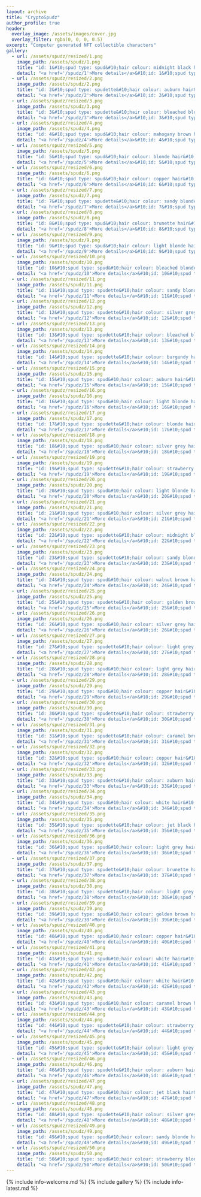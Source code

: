 ```yaml
---
layout: archive
title: "CryptoSpudz"
author_profile: true
header:
  overlay_image: /assets/images/cover.jpg
  overlay_filter: rgba(0, 0, 0, 0.5)
excerpt: "Computer generated NFT collectible characters"
gallery:
  - url: /assets/spudz/resized/1.png
    image_path: /assets/spudz/1.png
    title: "id: 1&#10;spud type: spud&#10;hair colour: midnight black hair&#10;footwear: trainers&#10;eye colour: brown eyes&#10;eye: wide eyes&#10;eyebrows: natural raised eyebrows&#10;nose: button nose&#10;hair: no hair&#10;mouth: thin smiling lips&#10;trait count: 9 traits&#10;"
    detail: "<a href='/spudz/1'>More details</a>&#10;id: 1&#10;spud type: spud&#10;hair colour: midnight black hair&#10;footwear: trainers&#10;eye colour: brown eyes&#10;eye: wide eyes&#10;eyebrows: natural raised eyebrows&#10;nose: button nose&#10;hair: no hair&#10;mouth: thin smiling lips&#10;trait count: 9 traits&#10;"
  - url: /assets/spudz/resized/2.png
    image_path: /assets/spudz/2.png
    title: "id: 2&#10;spud type: spudette&#10;hair colour: auburn hair&#10;footwear: boots&#10;eye colour: black eyes&#10;eye: regular eyes&#10;eyebrows: natural eyebrows&#10;nose: button nose&#10;mouth: lopsided smile&#10;hair: bob fringe hairstyle&#10;trait count: 9 traits&#10;"
    detail: "<a href='/spudz/2'>More details</a>&#10;id: 2&#10;spud type: spudette&#10;hair colour: auburn hair&#10;footwear: boots&#10;eye colour: black eyes&#10;eye: regular eyes&#10;eyebrows: natural eyebrows&#10;nose: button nose&#10;mouth: lopsided smile&#10;hair: bob fringe hairstyle&#10;trait count: 9 traits&#10;"
  - url: /assets/spudz/resized/3.png
    image_path: /assets/spudz/3.png
    title: "id: 3&#10;spud type: spudette&#10;hair colour: bleached blonde hair&#10;footwear: boots&#10;eye colour: light blue eyes&#10;eye: regular eyes&#10;eyebrows: slightly raised eyebrow&#10;nose: button nose&#10;eyewear: round glasses&#10;mouth: smiling lips&#10;makeup: lipstick&#10;makeup lipstick colour: baby pink lipstick&#10;hair: bob fringe hairstyle&#10;holding: burger&#10;trait count: 13 traits&#10;"
    detail: "<a href='/spudz/3'>More details</a>&#10;id: 3&#10;spud type: spudette&#10;hair colour: bleached blonde hair&#10;footwear: boots&#10;eye colour: light blue eyes&#10;eye: regular eyes&#10;eyebrows: slightly raised eyebrow&#10;nose: button nose&#10;eyewear: round glasses&#10;mouth: smiling lips&#10;makeup: lipstick&#10;makeup lipstick colour: baby pink lipstick&#10;hair: bob fringe hairstyle&#10;holding: burger&#10;trait count: 13 traits&#10;"
  - url: /assets/spudz/resized/4.png
    image_path: /assets/spudz/4.png
    title: "id: 4&#10;spud type: spud&#10;hair colour: mahogany brown hair&#10;footwear: shoes&#10;eye colour: brown eyes&#10;eye: big sleepy eyes&#10;eyebrows: raised eyebrow&#10;nose: button nose&#10;headgear: trilby&#10;hair: no hair&#10;mouth: big smiling lips&#10;facial hair: handlebar moustache&#10;holding: dumbbell&#10;trait count: 12 traits&#10;"
    detail: "<a href='/spudz/4'>More details</a>&#10;id: 4&#10;spud type: spud&#10;hair colour: mahogany brown hair&#10;footwear: shoes&#10;eye colour: brown eyes&#10;eye: big sleepy eyes&#10;eyebrows: raised eyebrow&#10;nose: button nose&#10;headgear: trilby&#10;hair: no hair&#10;mouth: big smiling lips&#10;facial hair: handlebar moustache&#10;holding: dumbbell&#10;trait count: 12 traits&#10;"
  - url: /assets/spudz/resized/5.png
    image_path: /assets/spudz/5.png
    title: "id: 5&#10;spud type: spud&#10;hair colour: blonde hair&#10;footwear: shoes&#10;eye colour: brown eyes&#10;eye: wide eyes&#10;eyebrows: full eyebrows&#10;nose: thin nose&#10;hair: no hair&#10;facial hair: goatee&#10;mouth: lopsided smile&#10;facial hair: horseshoe moustache&#10;jewellery: gold ring&#10;trait count: 12 traits&#10;"
    detail: "<a href='/spudz/5'>More details</a>&#10;id: 5&#10;spud type: spud&#10;hair colour: blonde hair&#10;footwear: shoes&#10;eye colour: brown eyes&#10;eye: wide eyes&#10;eyebrows: full eyebrows&#10;nose: thin nose&#10;hair: no hair&#10;facial hair: goatee&#10;mouth: lopsided smile&#10;facial hair: horseshoe moustache&#10;jewellery: gold ring&#10;trait count: 12 traits&#10;"
  - url: /assets/spudz/resized/6.png
    image_path: /assets/spudz/6.png
    title: "id: 6&#10;spud type: spud&#10;hair colour: copper hair&#10;riding: scooter&#10;footwear: boots&#10;eye colour: brown eyes&#10;eye: wide eyes&#10;eyebrows: full eyebrows&#10;nose: full nose&#10;hair: hard part hairstyle&#10;mouth: smiling lips&#10;facial hair: lampshade moustache&#10;trait count: 11 traits&#10;"
    detail: "<a href='/spudz/6'>More details</a>&#10;id: 6&#10;spud type: spud&#10;hair colour: copper hair&#10;riding: scooter&#10;footwear: boots&#10;eye colour: brown eyes&#10;eye: wide eyes&#10;eyebrows: full eyebrows&#10;nose: full nose&#10;hair: hard part hairstyle&#10;mouth: smiling lips&#10;facial hair: lampshade moustache&#10;trait count: 11 traits&#10;"
  - url: /assets/spudz/resized/7.png
    image_path: /assets/spudz/7.png
    title: "id: 7&#10;spud type: spudette&#10;hair colour: sandy blonde hair&#10;footwear: roller skates&#10;eye colour: green eyes&#10;eye: wide eyes&#10;eyebrows: raised eyebrow&#10;nose: thin nose&#10;eyewear: eye patch&#10;mouth: open mouth&#10;hair: medium thick hairstyle&#10;jewellery: silver bracelet&#10;holding: kite&#10;trait count: 12 traits&#10;"
    detail: "<a href='/spudz/7'>More details</a>&#10;id: 7&#10;spud type: spudette&#10;hair colour: sandy blonde hair&#10;footwear: roller skates&#10;eye colour: green eyes&#10;eye: wide eyes&#10;eyebrows: raised eyebrow&#10;nose: thin nose&#10;eyewear: eye patch&#10;mouth: open mouth&#10;hair: medium thick hairstyle&#10;jewellery: silver bracelet&#10;holding: kite&#10;trait count: 12 traits&#10;"
  - url: /assets/spudz/resized/8.png
    image_path: /assets/spudz/8.png
    title: "id: 8&#10;spud type: spud&#10;hair colour: brunette hair&#10;footwear: shoes&#10;eye colour: black eyes&#10;eye: wide eyes&#10;eyebrows: natural eyebrows&#10;nose: full nose&#10;hair: flat top hairstyle&#10;facial hair: stubble&#10;mouth: lopsided smile&#10;trait count: 10 traits&#10;"
    detail: "<a href='/spudz/8'>More details</a>&#10;id: 8&#10;spud type: spud&#10;hair colour: brunette hair&#10;footwear: shoes&#10;eye colour: black eyes&#10;eye: wide eyes&#10;eyebrows: natural eyebrows&#10;nose: full nose&#10;hair: flat top hairstyle&#10;facial hair: stubble&#10;mouth: lopsided smile&#10;trait count: 10 traits&#10;"
  - url: /assets/spudz/resized/9.png
    image_path: /assets/spudz/9.png
    title: "id: 9&#10;spud type: spud&#10;hair colour: light blonde hair&#10;riding: hoverboard&#10;footwear: boots&#10;eye colour: light brown eyes&#10;eye: squinting eyes&#10;eyebrows: natural eyebrows&#10;nose: full nose&#10;hair: hard part hairstyle&#10;mouth: big smiling lips&#10;facial hair: cowboy moustache&#10;holding: milkshake&#10;trait count: 12 traits&#10;"
    detail: "<a href='/spudz/9'>More details</a>&#10;id: 9&#10;spud type: spud&#10;hair colour: light blonde hair&#10;riding: hoverboard&#10;footwear: boots&#10;eye colour: light brown eyes&#10;eye: squinting eyes&#10;eyebrows: natural eyebrows&#10;nose: full nose&#10;hair: hard part hairstyle&#10;mouth: big smiling lips&#10;facial hair: cowboy moustache&#10;holding: milkshake&#10;trait count: 12 traits&#10;"
  - url: /assets/spudz/resized/10.png
    image_path: /assets/spudz/10.png
    title: "id: 10&#10;spud type: spud&#10;hair colour: bleached blonde hair&#10;footwear: boots&#10;eye colour: black eyes&#10;eye: regular eyes&#10;eyebrows: slightly raised eyebrow&#10;nose: button nose&#10;hair: flat top hairstyle&#10;facial hair: chin puff&#10;mouth: neutral lips&#10;holding: stout&#10;trait count: 11 traits&#10;"
    detail: "<a href='/spudz/10'>More details</a>&#10;id: 10&#10;spud type: spud&#10;hair colour: bleached blonde hair&#10;footwear: boots&#10;eye colour: black eyes&#10;eye: regular eyes&#10;eyebrows: slightly raised eyebrow&#10;nose: button nose&#10;hair: flat top hairstyle&#10;facial hair: chin puff&#10;mouth: neutral lips&#10;holding: stout&#10;trait count: 11 traits&#10;"
  - url: /assets/spudz/resized/11.png
    image_path: /assets/spudz/11.png
    title: "id: 11&#10;spud type: spudette&#10;hair colour: sandy blonde hair&#10;footwear: shoes&#10;eye colour: hazel eyes&#10;eye: regular eyes&#10;eyebrows: natural eyebrows&#10;nose: button nose&#10;mouth: thin smiling lips&#10;hair: afro hairstyle&#10;holding: ale&#10;trait count: 10 traits&#10;"
    detail: "<a href='/spudz/11'>More details</a>&#10;id: 11&#10;spud type: spudette&#10;hair colour: sandy blonde hair&#10;footwear: shoes&#10;eye colour: hazel eyes&#10;eye: regular eyes&#10;eyebrows: natural eyebrows&#10;nose: button nose&#10;mouth: thin smiling lips&#10;hair: afro hairstyle&#10;holding: ale&#10;trait count: 10 traits&#10;"
  - url: /assets/spudz/resized/12.png
    image_path: /assets/spudz/12.png
    title: "id: 12&#10;spud type: spudette&#10;hair colour: silver grey hair&#10;footwear: trainers&#10;eye colour: light brown eyes&#10;eye: regular eyes&#10;eyebrows: natural eyebrows&#10;nose: full nose&#10;mouth: thin smiling lips&#10;makeup: lipstick&#10;makeup lipstick colour: neon purple lipstick&#10;hair: lustrous hair&#10;holding: rollie&#10;trait count: 12 traits&#10;"
    detail: "<a href='/spudz/12'>More details</a>&#10;id: 12&#10;spud type: spudette&#10;hair colour: silver grey hair&#10;footwear: trainers&#10;eye colour: light brown eyes&#10;eye: regular eyes&#10;eyebrows: natural eyebrows&#10;nose: full nose&#10;mouth: thin smiling lips&#10;makeup: lipstick&#10;makeup lipstick colour: neon purple lipstick&#10;hair: lustrous hair&#10;holding: rollie&#10;trait count: 12 traits&#10;"
  - url: /assets/spudz/resized/13.png
    image_path: /assets/spudz/13.png
    title: "id: 13&#10;spud type: spudette&#10;hair colour: bleached blonde hair&#10;riding: snowboard&#10;footwear: trainers&#10;eye colour: black eyes&#10;eye: wide eyes&#10;eyebrows: full eyebrows&#10;nose: thin nose&#10;mouth: neutral lips&#10;hair: long bob hairstyle&#10;trait count: 10 traits&#10;"
    detail: "<a href='/spudz/13'>More details</a>&#10;id: 13&#10;spud type: spudette&#10;hair colour: bleached blonde hair&#10;riding: snowboard&#10;footwear: trainers&#10;eye colour: black eyes&#10;eye: wide eyes&#10;eyebrows: full eyebrows&#10;nose: thin nose&#10;mouth: neutral lips&#10;hair: long bob hairstyle&#10;trait count: 10 traits&#10;"
  - url: /assets/spudz/resized/14.png
    image_path: /assets/spudz/14.png
    title: "id: 14&#10;spud type: spudette&#10;hair colour: burgundy hair&#10;footwear: shoes&#10;eye colour: black eyes&#10;eye: regular eyes&#10;eyebrows: natural raised eyebrows&#10;nose: button nose&#10;mouth: lopsided smile&#10;hair: long bob hairstyle&#10;trait count: 9 traits&#10;"
    detail: "<a href='/spudz/14'>More details</a>&#10;id: 14&#10;spud type: spudette&#10;hair colour: burgundy hair&#10;footwear: shoes&#10;eye colour: black eyes&#10;eye: regular eyes&#10;eyebrows: natural raised eyebrows&#10;nose: button nose&#10;mouth: lopsided smile&#10;hair: long bob hairstyle&#10;trait count: 9 traits&#10;"
  - url: /assets/spudz/resized/15.png
    image_path: /assets/spudz/15.png
    title: "id: 15&#10;spud type: spud&#10;hair colour: auburn hair&#10;footwear: trainers&#10;eye colour: light blue eyes&#10;eye: regular eyes&#10;eyebrows: raised eyebrow&#10;nose: full nose&#10;hair: mop top hairstyle&#10;facial hair: egyptian goatee&#10;mouth: smiling lips&#10;trait count: 10 traits&#10;"
    detail: "<a href='/spudz/15'>More details</a>&#10;id: 15&#10;spud type: spud&#10;hair colour: auburn hair&#10;footwear: trainers&#10;eye colour: light blue eyes&#10;eye: regular eyes&#10;eyebrows: raised eyebrow&#10;nose: full nose&#10;hair: mop top hairstyle&#10;facial hair: egyptian goatee&#10;mouth: smiling lips&#10;trait count: 10 traits&#10;"
  - url: /assets/spudz/resized/16.png
    image_path: /assets/spudz/16.png
    title: "id: 16&#10;spud type: spud&#10;hair colour: light blonde hair&#10;footwear: boots&#10;eye colour: black eyes&#10;eye: regular eyes&#10;eyebrows: slightly raised eyebrow&#10;nose: full nose&#10;hair: crew cut&#10;facial hair: chin puff&#10;mouth: neutral lips&#10;trait count: 10 traits&#10;"
    detail: "<a href='/spudz/16'>More details</a>&#10;id: 16&#10;spud type: spud&#10;hair colour: light blonde hair&#10;footwear: boots&#10;eye colour: black eyes&#10;eye: regular eyes&#10;eyebrows: slightly raised eyebrow&#10;nose: full nose&#10;hair: crew cut&#10;facial hair: chin puff&#10;mouth: neutral lips&#10;trait count: 10 traits&#10;"
  - url: /assets/spudz/resized/17.png
    image_path: /assets/spudz/17.png
    title: "id: 17&#10;spud type: spudette&#10;hair colour: blonde hair&#10;footwear: shoes&#10;eye colour: light blue eyes&#10;eye: regular eyes&#10;eyebrows: natural eyebrows&#10;nose: button nose&#10;eyewear: regular tinted shades&#10;mouth: neutral lips&#10;hair: medium length fringe hairstyle&#10;holding: milkshake&#10;trait count: 11 traits&#10;"
    detail: "<a href='/spudz/17'>More details</a>&#10;id: 17&#10;spud type: spudette&#10;hair colour: blonde hair&#10;footwear: shoes&#10;eye colour: light blue eyes&#10;eye: regular eyes&#10;eyebrows: natural eyebrows&#10;nose: button nose&#10;eyewear: regular tinted shades&#10;mouth: neutral lips&#10;hair: medium length fringe hairstyle&#10;holding: milkshake&#10;trait count: 11 traits&#10;"
  - url: /assets/spudz/resized/18.png
    image_path: /assets/spudz/18.png
    title: "id: 18&#10;spud type: spud&#10;hair colour: silver grey hair&#10;footwear: trainers&#10;eye colour: green eyes&#10;eye: regular eyes&#10;eyebrows: angry eyebrows&#10;nose: button nose&#10;hair: no hair&#10;facial hair: old dutch beard&#10;mouth: open mouth&#10;holding: yoyo&#10;trait count: 11 traits&#10;"
    detail: "<a href='/spudz/18'>More details</a>&#10;id: 18&#10;spud type: spud&#10;hair colour: silver grey hair&#10;footwear: trainers&#10;eye colour: green eyes&#10;eye: regular eyes&#10;eyebrows: angry eyebrows&#10;nose: button nose&#10;hair: no hair&#10;facial hair: old dutch beard&#10;mouth: open mouth&#10;holding: yoyo&#10;trait count: 11 traits&#10;"
  - url: /assets/spudz/resized/19.png
    image_path: /assets/spudz/19.png
    title: "id: 19&#10;spud type: spudette&#10;hair colour: strawberry blonde hair&#10;footwear: boots&#10;eye colour: brown eyes&#10;eye: wide eyes&#10;eyebrows: straight eyebrows&#10;nose: full nose&#10;eyewear: morpheus shades&#10;mouth: neutral lips&#10;hair: mohican hairstyle&#10;trait count: 10 traits&#10;"
    detail: "<a href='/spudz/19'>More details</a>&#10;id: 19&#10;spud type: spudette&#10;hair colour: strawberry blonde hair&#10;footwear: boots&#10;eye colour: brown eyes&#10;eye: wide eyes&#10;eyebrows: straight eyebrows&#10;nose: full nose&#10;eyewear: morpheus shades&#10;mouth: neutral lips&#10;hair: mohican hairstyle&#10;trait count: 10 traits&#10;"
  - url: /assets/spudz/resized/20.png
    image_path: /assets/spudz/20.png
    title: "id: 20&#10;spud type: spud&#10;hair colour: light blonde hair&#10;riding: snowboard&#10;footwear: trainers&#10;eye colour: hazel eyes&#10;eye: squinting eyes&#10;eyebrows: straight raised eyebrows&#10;nose: button nose&#10;hair: spiky hairstyle&#10;facial hair: soul patch&#10;mouth: thin smiling lips&#10;holding: cheeseburger&#10;trait count: 12 traits&#10;"
    detail: "<a href='/spudz/20'>More details</a>&#10;id: 20&#10;spud type: spud&#10;hair colour: light blonde hair&#10;riding: snowboard&#10;footwear: trainers&#10;eye colour: hazel eyes&#10;eye: squinting eyes&#10;eyebrows: straight raised eyebrows&#10;nose: button nose&#10;hair: spiky hairstyle&#10;facial hair: soul patch&#10;mouth: thin smiling lips&#10;holding: cheeseburger&#10;trait count: 12 traits&#10;"
  - url: /assets/spudz/resized/21.png
    image_path: /assets/spudz/21.png
    title: "id: 21&#10;spud type: spud&#10;hair colour: silver grey hair&#10;footwear: trainers&#10;eye colour: dark blue eyes&#10;eye: regular eyes&#10;eyebrows: full eyebrows&#10;nose: button nose&#10;headgear: cowboy hat&#10;hair: balding hair&#10;mouth: lopsided smile&#10;holding: heart&#10;trait count: 11 traits&#10;"
    detail: "<a href='/spudz/21'>More details</a>&#10;id: 21&#10;spud type: spud&#10;hair colour: silver grey hair&#10;footwear: trainers&#10;eye colour: dark blue eyes&#10;eye: regular eyes&#10;eyebrows: full eyebrows&#10;nose: button nose&#10;headgear: cowboy hat&#10;hair: balding hair&#10;mouth: lopsided smile&#10;holding: heart&#10;trait count: 11 traits&#10;"
  - url: /assets/spudz/resized/22.png
    image_path: /assets/spudz/22.png
    title: "id: 22&#10;spud type: spudette&#10;hair colour: midnight black hair&#10;footwear: trainers&#10;eye colour: blue eyes&#10;eye: wide eyes&#10;eyebrows: small eyebrows&#10;nose: thin nose&#10;mouth: smiling lips&#10;makeup: lipstick&#10;makeup lipstick colour: midnight blue lipstick&#10;hair: short bob fringe hairstyle&#10;trait count: 11 traits&#10;"
    detail: "<a href='/spudz/22'>More details</a>&#10;id: 22&#10;spud type: spudette&#10;hair colour: midnight black hair&#10;footwear: trainers&#10;eye colour: blue eyes&#10;eye: wide eyes&#10;eyebrows: small eyebrows&#10;nose: thin nose&#10;mouth: smiling lips&#10;makeup: lipstick&#10;makeup lipstick colour: midnight blue lipstick&#10;hair: short bob fringe hairstyle&#10;trait count: 11 traits&#10;"
  - url: /assets/spudz/resized/23.png
    image_path: /assets/spudz/23.png
    title: "id: 23&#10;spud type: spudette&#10;hair colour: sandy blonde hair&#10;footwear: boots&#10;eye colour: hazel eyes&#10;eye: sleepy eyes&#10;eyebrows: raised eyebrow&#10;nose: full nose&#10;makeup: bindi&#10;makeup bindi colour: turmeric bindi&#10;headgear: police flat cap&#10;mouth: neutral lips&#10;makeup: lipstick&#10;makeup lipstick colour: baby pink lipstick&#10;hair: medium curled hairstyle&#10;holding: martini&#10;trait count: 15 traits&#10;"
    detail: "<a href='/spudz/23'>More details</a>&#10;id: 23&#10;spud type: spudette&#10;hair colour: sandy blonde hair&#10;footwear: boots&#10;eye colour: hazel eyes&#10;eye: sleepy eyes&#10;eyebrows: raised eyebrow&#10;nose: full nose&#10;makeup: bindi&#10;makeup bindi colour: turmeric bindi&#10;headgear: police flat cap&#10;mouth: neutral lips&#10;makeup: lipstick&#10;makeup lipstick colour: baby pink lipstick&#10;hair: medium curled hairstyle&#10;holding: martini&#10;trait count: 15 traits&#10;"
  - url: /assets/spudz/resized/24.png
    image_path: /assets/spudz/24.png
    title: "id: 24&#10;spud type: spud&#10;hair colour: walnut brown hair&#10;footwear: boots&#10;eye colour: green eyes&#10;eye: wide eyes&#10;eyebrows: full eyebrows&#10;nose: button nose&#10;headgear: beret&#10;hair: no hair&#10;mouth: open mouth smile&#10;trait count: 10 traits&#10;"
    detail: "<a href='/spudz/24'>More details</a>&#10;id: 24&#10;spud type: spud&#10;hair colour: walnut brown hair&#10;footwear: boots&#10;eye colour: green eyes&#10;eye: wide eyes&#10;eyebrows: full eyebrows&#10;nose: button nose&#10;headgear: beret&#10;hair: no hair&#10;mouth: open mouth smile&#10;trait count: 10 traits&#10;"
  - url: /assets/spudz/resized/25.png
    image_path: /assets/spudz/25.png
    title: "id: 25&#10;spud type: spudette&#10;hair colour: golden brown hair&#10;footwear: boots&#10;eye colour: hazel eyes&#10;eye: big sleepy eyes&#10;eyebrows: natural raised eyebrows&#10;nose: full nose&#10;mouth: open mouth&#10;hair: bob hairstyle&#10;trait count: 9 traits&#10;"
    detail: "<a href='/spudz/25'>More details</a>&#10;id: 25&#10;spud type: spudette&#10;hair colour: golden brown hair&#10;footwear: boots&#10;eye colour: hazel eyes&#10;eye: big sleepy eyes&#10;eyebrows: natural raised eyebrows&#10;nose: full nose&#10;mouth: open mouth&#10;hair: bob hairstyle&#10;trait count: 9 traits&#10;"
  - url: /assets/spudz/resized/26.png
    image_path: /assets/spudz/26.png
    title: "id: 26&#10;spud type: spud&#10;hair colour: silver grey hair&#10;footwear: boots&#10;eye colour: black eyes&#10;eye: regular eyes&#10;eyebrows: full eyebrows&#10;nose: thin nose&#10;hair: balding hair&#10;mouth: smiling lips&#10;facial hair: walrus moustache&#10;trait count: 10 traits&#10;"
    detail: "<a href='/spudz/26'>More details</a>&#10;id: 26&#10;spud type: spud&#10;hair colour: silver grey hair&#10;footwear: boots&#10;eye colour: black eyes&#10;eye: regular eyes&#10;eyebrows: full eyebrows&#10;nose: thin nose&#10;hair: balding hair&#10;mouth: smiling lips&#10;facial hair: walrus moustache&#10;trait count: 10 traits&#10;"
  - url: /assets/spudz/resized/27.png
    image_path: /assets/spudz/27.png
    title: "id: 27&#10;spud type: spudette&#10;hair colour: light grey hair&#10;footwear: shoes&#10;eye colour: dark blue eyes&#10;eye: regular eyes&#10;eyebrows: natural eyebrows&#10;nose: button nose&#10;mouth: smiling lips&#10;makeup: lipstick&#10;makeup lipstick colour: bright red lipstick&#10;hair: quiff hairstyle&#10;misc: mole&#10;trait count: 12 traits&#10;"
    detail: "<a href='/spudz/27'>More details</a>&#10;id: 27&#10;spud type: spudette&#10;hair colour: light grey hair&#10;footwear: shoes&#10;eye colour: dark blue eyes&#10;eye: regular eyes&#10;eyebrows: natural eyebrows&#10;nose: button nose&#10;mouth: smiling lips&#10;makeup: lipstick&#10;makeup lipstick colour: bright red lipstick&#10;hair: quiff hairstyle&#10;misc: mole&#10;trait count: 12 traits&#10;"
  - url: /assets/spudz/resized/28.png
    image_path: /assets/spudz/28.png
    title: "id: 28&#10;spud type: spud&#10;hair colour: light grey hair&#10;footwear: trainers&#10;eye colour: dark blue eyes&#10;eye: wide eyes&#10;eyebrows: natural eyebrows&#10;nose: thin nose&#10;eyewear: eye patch&#10;headgear: bearskin&#10;hair: teddy boy hairstyle&#10;mouth: thin smiling lips&#10;trait count: 11 traits&#10;"
    detail: "<a href='/spudz/28'>More details</a>&#10;id: 28&#10;spud type: spud&#10;hair colour: light grey hair&#10;footwear: trainers&#10;eye colour: dark blue eyes&#10;eye: wide eyes&#10;eyebrows: natural eyebrows&#10;nose: thin nose&#10;eyewear: eye patch&#10;headgear: bearskin&#10;hair: teddy boy hairstyle&#10;mouth: thin smiling lips&#10;trait count: 11 traits&#10;"
  - url: /assets/spudz/resized/29.png
    image_path: /assets/spudz/29.png
    title: "id: 29&#10;spud type: spud&#10;hair colour: copper hair&#10;footwear: shoes&#10;eye colour: brown eyes&#10;eye: wide eyes&#10;eyebrows: natural raised eyebrows&#10;nose: full nose&#10;hair: no hair&#10;mouth: neutral lips&#10;facial hair: pencil moustache&#10;holding: milkshake&#10;trait count: 11 traits&#10;"
    detail: "<a href='/spudz/29'>More details</a>&#10;id: 29&#10;spud type: spud&#10;hair colour: copper hair&#10;footwear: shoes&#10;eye colour: brown eyes&#10;eye: wide eyes&#10;eyebrows: natural raised eyebrows&#10;nose: full nose&#10;hair: no hair&#10;mouth: neutral lips&#10;facial hair: pencil moustache&#10;holding: milkshake&#10;trait count: 11 traits&#10;"
  - url: /assets/spudz/resized/30.png
    image_path: /assets/spudz/30.png
    title: "id: 30&#10;spud type: spudette&#10;hair colour: strawberry blonde hair&#10;footwear: roller skates&#10;eye colour: dark brown eyes&#10;eye: wide eyes&#10;eyebrows: slightly raised eyebrow&#10;nose: button nose&#10;mouth: lopsided smile&#10;makeup: lipstick&#10;makeup lipstick colour: neon pink lipstick&#10;hair: long curled hairstyle&#10;holding: white wine&#10;trait count: 12 traits&#10;"
    detail: "<a href='/spudz/30'>More details</a>&#10;id: 30&#10;spud type: spudette&#10;hair colour: strawberry blonde hair&#10;footwear: roller skates&#10;eye colour: dark brown eyes&#10;eye: wide eyes&#10;eyebrows: slightly raised eyebrow&#10;nose: button nose&#10;mouth: lopsided smile&#10;makeup: lipstick&#10;makeup lipstick colour: neon pink lipstick&#10;hair: long curled hairstyle&#10;holding: white wine&#10;trait count: 12 traits&#10;"
  - url: /assets/spudz/resized/31.png
    image_path: /assets/spudz/31.png
    title: "id: 31&#10;spud type: spudette&#10;hair colour: caramel brown hair&#10;footwear: shoes&#10;eye colour: black eyes&#10;eye: wide eyes&#10;eyebrows: straight raised eyebrows&#10;nose: full nose&#10;eyewear: round tinted shades&#10;mouth: open mouth&#10;makeup: lipstick&#10;makeup lipstick colour: nude pink lipstick&#10;hair: vyvyan hairstyle&#10;trait count: 12 traits&#10;"
    detail: "<a href='/spudz/31'>More details</a>&#10;id: 31&#10;spud type: spudette&#10;hair colour: caramel brown hair&#10;footwear: shoes&#10;eye colour: black eyes&#10;eye: wide eyes&#10;eyebrows: straight raised eyebrows&#10;nose: full nose&#10;eyewear: round tinted shades&#10;mouth: open mouth&#10;makeup: lipstick&#10;makeup lipstick colour: nude pink lipstick&#10;hair: vyvyan hairstyle&#10;trait count: 12 traits&#10;"
  - url: /assets/spudz/resized/32.png
    image_path: /assets/spudz/32.png
    title: "id: 32&#10;spud type: spud&#10;hair colour: copper hair&#10;riding: skateboard&#10;footwear: shoes&#10;eye colour: brown eyes&#10;eye: wide eyes&#10;eyebrows: slightly raised eyebrow&#10;nose: button nose&#10;eyewear: small glasses&#10;hair: hard part hairstyle&#10;mouth: thin smiling lips&#10;facial hair: dali moustache&#10;trait count: 12 traits&#10;"
    detail: "<a href='/spudz/32'>More details</a>&#10;id: 32&#10;spud type: spud&#10;hair colour: copper hair&#10;riding: skateboard&#10;footwear: shoes&#10;eye colour: brown eyes&#10;eye: wide eyes&#10;eyebrows: slightly raised eyebrow&#10;nose: button nose&#10;eyewear: small glasses&#10;hair: hard part hairstyle&#10;mouth: thin smiling lips&#10;facial hair: dali moustache&#10;trait count: 12 traits&#10;"
  - url: /assets/spudz/resized/33.png
    image_path: /assets/spudz/33.png
    title: "id: 33&#10;spud type: spudette&#10;hair colour: auburn hair&#10;riding: scooter&#10;footwear: shoes&#10;eye colour: dark blue eyes&#10;eye: regular eyes&#10;eyebrows: natural raised eyebrows&#10;nose: button nose&#10;mouth: neutral lips&#10;makeup: lipstick&#10;makeup lipstick colour: hot pink lipstick&#10;hair: medium curled hairstyle&#10;trait count: 12 traits&#10;"
    detail: "<a href='/spudz/33'>More details</a>&#10;id: 33&#10;spud type: spudette&#10;hair colour: auburn hair&#10;riding: scooter&#10;footwear: shoes&#10;eye colour: dark blue eyes&#10;eye: regular eyes&#10;eyebrows: natural raised eyebrows&#10;nose: button nose&#10;mouth: neutral lips&#10;makeup: lipstick&#10;makeup lipstick colour: hot pink lipstick&#10;hair: medium curled hairstyle&#10;trait count: 12 traits&#10;"
  - url: /assets/spudz/resized/34.png
    image_path: /assets/spudz/34.png
    title: "id: 34&#10;spud type: spud&#10;hair colour: white hair&#10;footwear: roller skates&#10;eye colour: black eyes&#10;eye: regular eyes&#10;eyebrows: full eyebrows&#10;nose: full nose&#10;hair: balding hair&#10;mouth: lopsided smile&#10;holding: champagne&#10;trait count: 10 traits&#10;"
    detail: "<a href='/spudz/34'>More details</a>&#10;id: 34&#10;spud type: spud&#10;hair colour: white hair&#10;footwear: roller skates&#10;eye colour: black eyes&#10;eye: regular eyes&#10;eyebrows: full eyebrows&#10;nose: full nose&#10;hair: balding hair&#10;mouth: lopsided smile&#10;holding: champagne&#10;trait count: 10 traits&#10;"
  - url: /assets/spudz/resized/35.png
    image_path: /assets/spudz/35.png
    title: "id: 35&#10;spud type: spudette&#10;hair colour: jet black hair&#10;footwear: roller skates&#10;eye colour: light brown eyes&#10;eye: sleepy eyes&#10;eyebrows: straight raised eyebrows&#10;nose: button nose&#10;headgear: pirate hat&#10;mouth: neutral lips&#10;makeup: lipstick&#10;makeup lipstick colour: blush pink lipstick&#10;hair: medium curled hairstyle&#10;jewellery: friendship bracelet&#10;holding: beer&#10;trait count: 14 traits&#10;"
    detail: "<a href='/spudz/35'>More details</a>&#10;id: 35&#10;spud type: spudette&#10;hair colour: jet black hair&#10;footwear: roller skates&#10;eye colour: light brown eyes&#10;eye: sleepy eyes&#10;eyebrows: straight raised eyebrows&#10;nose: button nose&#10;headgear: pirate hat&#10;mouth: neutral lips&#10;makeup: lipstick&#10;makeup lipstick colour: blush pink lipstick&#10;hair: medium curled hairstyle&#10;jewellery: friendship bracelet&#10;holding: beer&#10;trait count: 14 traits&#10;"
  - url: /assets/spudz/resized/36.png
    image_path: /assets/spudz/36.png
    title: "id: 36&#10;spud type: spud&#10;hair colour: light grey hair&#10;footwear: trainers&#10;eye colour: dark brown eyes&#10;eye: regular eyes&#10;eyebrows: straight raised eyebrows&#10;nose: thin nose&#10;hair: gumby hairstyle&#10;mouth: neutral lips&#10;holding: white wine&#10;trait count: 10 traits&#10;"
    detail: "<a href='/spudz/36'>More details</a>&#10;id: 36&#10;spud type: spud&#10;hair colour: light grey hair&#10;footwear: trainers&#10;eye colour: dark brown eyes&#10;eye: regular eyes&#10;eyebrows: straight raised eyebrows&#10;nose: thin nose&#10;hair: gumby hairstyle&#10;mouth: neutral lips&#10;holding: white wine&#10;trait count: 10 traits&#10;"
  - url: /assets/spudz/resized/37.png
    image_path: /assets/spudz/37.png
    title: "id: 37&#10;spud type: spudette&#10;hair colour: brunette hair&#10;footwear: trainers&#10;eye colour: light blue eyes&#10;eye: wide eyes&#10;eyebrows: straight eyebrows&#10;nose: thin nose&#10;eyewear: square shades&#10;mouth: neutral lips&#10;makeup: lipstick&#10;makeup lipstick colour: neon purple lipstick&#10;hair: long bob hairstyle&#10;holding: red flower&#10;trait count: 13 traits&#10;"
    detail: "<a href='/spudz/37'>More details</a>&#10;id: 37&#10;spud type: spudette&#10;hair colour: brunette hair&#10;footwear: trainers&#10;eye colour: light blue eyes&#10;eye: wide eyes&#10;eyebrows: straight eyebrows&#10;nose: thin nose&#10;eyewear: square shades&#10;mouth: neutral lips&#10;makeup: lipstick&#10;makeup lipstick colour: neon purple lipstick&#10;hair: long bob hairstyle&#10;holding: red flower&#10;trait count: 13 traits&#10;"
  - url: /assets/spudz/resized/38.png
    image_path: /assets/spudz/38.png
    title: "id: 38&#10;spud type: spudette&#10;hair colour: light grey hair&#10;footwear: shoes&#10;eye colour: blue eyes&#10;eye: big sleepy eyes&#10;eyebrows: natural eyebrows&#10;nose: button nose&#10;mouth: open mouth&#10;makeup: lipstick&#10;makeup lipstick colour: bright purple lipstick&#10;hair: short bob fringe hairstyle&#10;holding: rollie&#10;trait count: 12 traits&#10;"
    detail: "<a href='/spudz/38'>More details</a>&#10;id: 38&#10;spud type: spudette&#10;hair colour: light grey hair&#10;footwear: shoes&#10;eye colour: blue eyes&#10;eye: big sleepy eyes&#10;eyebrows: natural eyebrows&#10;nose: button nose&#10;mouth: open mouth&#10;makeup: lipstick&#10;makeup lipstick colour: bright purple lipstick&#10;hair: short bob fringe hairstyle&#10;holding: rollie&#10;trait count: 12 traits&#10;"
  - url: /assets/spudz/resized/39.png
    image_path: /assets/spudz/39.png
    title: "id: 39&#10;spud type: spud&#10;hair colour: golden brown hair&#10;footwear: boots&#10;eye colour: brown eyes&#10;eye: wide eyes&#10;eyebrows: natural eyebrows&#10;nose: full nose&#10;hair: hi top hairstyle&#10;facial hair: goatee&#10;mouth: pouting lips&#10;facial hair: walrus moustache&#10;holding: milkshake&#10;trait count: 12 traits&#10;"
    detail: "<a href='/spudz/39'>More details</a>&#10;id: 39&#10;spud type: spud&#10;hair colour: golden brown hair&#10;footwear: boots&#10;eye colour: brown eyes&#10;eye: wide eyes&#10;eyebrows: natural eyebrows&#10;nose: full nose&#10;hair: hi top hairstyle&#10;facial hair: goatee&#10;mouth: pouting lips&#10;facial hair: walrus moustache&#10;holding: milkshake&#10;trait count: 12 traits&#10;"
  - url: /assets/spudz/resized/40.png
    image_path: /assets/spudz/40.png
    title: "id: 40&#10;spud type: spud&#10;hair colour: copper hair&#10;footwear: roller skates&#10;eye colour: hazel eyes&#10;eye: wide eyes&#10;eyebrows: full eyebrows&#10;nose: full nose&#10;hair: spiky hairstyle&#10;mouth: neutral lips&#10;trait count: 9 traits&#10;"
    detail: "<a href='/spudz/40'>More details</a>&#10;id: 40&#10;spud type: spud&#10;hair colour: copper hair&#10;footwear: roller skates&#10;eye colour: hazel eyes&#10;eye: wide eyes&#10;eyebrows: full eyebrows&#10;nose: full nose&#10;hair: spiky hairstyle&#10;mouth: neutral lips&#10;trait count: 9 traits&#10;"
  - url: /assets/spudz/resized/41.png
    image_path: /assets/spudz/41.png
    title: "id: 41&#10;spud type: spud&#10;hair colour: white hair&#10;footwear: boots&#10;eye colour: dark brown eyes&#10;eye: wide eyes&#10;eyebrows: small raised eyebrows&#10;nose: full nose&#10;headgear: bucket hat&#10;hair: crew cut&#10;facial hair: anchor beard&#10;mouth: smiling lips&#10;jewellery: friendship bracelet&#10;trait count: 12 traits&#10;"
    detail: "<a href='/spudz/41'>More details</a>&#10;id: 41&#10;spud type: spud&#10;hair colour: white hair&#10;footwear: boots&#10;eye colour: dark brown eyes&#10;eye: wide eyes&#10;eyebrows: small raised eyebrows&#10;nose: full nose&#10;headgear: bucket hat&#10;hair: crew cut&#10;facial hair: anchor beard&#10;mouth: smiling lips&#10;jewellery: friendship bracelet&#10;trait count: 12 traits&#10;"
  - url: /assets/spudz/resized/42.png
    image_path: /assets/spudz/42.png
    title: "id: 42&#10;spud type: spud&#10;hair colour: white hair&#10;footwear: trainers&#10;eye colour: brown eyes&#10;eye: sleepy eyes&#10;eyebrows: straight raised eyebrows&#10;nose: button nose&#10;headgear: trilby&#10;hair: receding hair&#10;mouth: thin smiling lips&#10;holding: balloon&#10;trait count: 11 traits&#10;"
    detail: "<a href='/spudz/42'>More details</a>&#10;id: 42&#10;spud type: spud&#10;hair colour: white hair&#10;footwear: trainers&#10;eye colour: brown eyes&#10;eye: sleepy eyes&#10;eyebrows: straight raised eyebrows&#10;nose: button nose&#10;headgear: trilby&#10;hair: receding hair&#10;mouth: thin smiling lips&#10;holding: balloon&#10;trait count: 11 traits&#10;"
  - url: /assets/spudz/resized/43.png
    image_path: /assets/spudz/43.png
    title: "id: 43&#10;spud type: spud&#10;hair colour: caramel brown hair&#10;footwear: roller skates&#10;eye colour: dark brown eyes&#10;eye: regular eyes&#10;eyebrows: straight raised eyebrows&#10;nose: full nose&#10;eyewear: square shades&#10;hair: short loc hairstyle&#10;mouth: thin smiling lips&#10;facial hair: lampshade moustache&#10;trait count: 11 traits&#10;"
    detail: "<a href='/spudz/43'>More details</a>&#10;id: 43&#10;spud type: spud&#10;hair colour: caramel brown hair&#10;footwear: roller skates&#10;eye colour: dark brown eyes&#10;eye: regular eyes&#10;eyebrows: straight raised eyebrows&#10;nose: full nose&#10;eyewear: square shades&#10;hair: short loc hairstyle&#10;mouth: thin smiling lips&#10;facial hair: lampshade moustache&#10;trait count: 11 traits&#10;"
  - url: /assets/spudz/resized/44.png
    image_path: /assets/spudz/44.png
    title: "id: 44&#10;spud type: spudette&#10;hair colour: strawberry blonde hair&#10;footwear: trainers&#10;eye colour: brown eyes&#10;eye: regular eyes&#10;eyebrows: raised eyebrow&#10;nose: button nose&#10;mouth: open mouth&#10;hair: short loc hairstyle&#10;holding: yoyo&#10;trait count: 10 traits&#10;"
    detail: "<a href='/spudz/44'>More details</a>&#10;id: 44&#10;spud type: spudette&#10;hair colour: strawberry blonde hair&#10;footwear: trainers&#10;eye colour: brown eyes&#10;eye: regular eyes&#10;eyebrows: raised eyebrow&#10;nose: button nose&#10;mouth: open mouth&#10;hair: short loc hairstyle&#10;holding: yoyo&#10;trait count: 10 traits&#10;"
  - url: /assets/spudz/resized/45.png
    image_path: /assets/spudz/45.png
    title: "id: 45&#10;spud type: spudette&#10;hair colour: light grey hair&#10;footwear: shoes&#10;eye colour: light brown eyes&#10;eye: regular eyes&#10;eyebrows: natural raised eyebrows&#10;nose: thin nose&#10;mouth: lopsided smile&#10;makeup: lipstick&#10;makeup lipstick colour: bright red lipstick&#10;hair: bouffant hairstyle&#10;holding: fries&#10;trait count: 12 traits&#10;"
    detail: "<a href='/spudz/45'>More details</a>&#10;id: 45&#10;spud type: spudette&#10;hair colour: light grey hair&#10;footwear: shoes&#10;eye colour: light brown eyes&#10;eye: regular eyes&#10;eyebrows: natural raised eyebrows&#10;nose: thin nose&#10;mouth: lopsided smile&#10;makeup: lipstick&#10;makeup lipstick colour: bright red lipstick&#10;hair: bouffant hairstyle&#10;holding: fries&#10;trait count: 12 traits&#10;"
  - url: /assets/spudz/resized/46.png
    image_path: /assets/spudz/46.png
    title: "id: 46&#10;spud type: spudette&#10;hair colour: auburn hair&#10;footwear: boots&#10;eye colour: dark brown eyes&#10;eye: big sleepy eyes&#10;eyebrows: slightly raised eyebrow&#10;nose: button nose&#10;makeup: eyeshadow&#10;makeup eyeshadow colour: electric purple eyeshadow&#10;mouth: neutral lips&#10;makeup: lipstick&#10;makeup lipstick colour: cherry red lipstick&#10;hair: flat top hairstyle&#10;trait count: 13 traits&#10;"
    detail: "<a href='/spudz/46'>More details</a>&#10;id: 46&#10;spud type: spudette&#10;hair colour: auburn hair&#10;footwear: boots&#10;eye colour: dark brown eyes&#10;eye: big sleepy eyes&#10;eyebrows: slightly raised eyebrow&#10;nose: button nose&#10;makeup: eyeshadow&#10;makeup eyeshadow colour: electric purple eyeshadow&#10;mouth: neutral lips&#10;makeup: lipstick&#10;makeup lipstick colour: cherry red lipstick&#10;hair: flat top hairstyle&#10;trait count: 13 traits&#10;"
  - url: /assets/spudz/resized/47.png
    image_path: /assets/spudz/47.png
    title: "id: 47&#10;spud type: spud&#10;hair colour: jet black hair&#10;footwear: trainers&#10;eye colour: light brown eyes&#10;eye: wide eyes&#10;eyebrows: natural raised eyebrows&#10;nose: thin nose&#10;eyewear: square shades&#10;hair: no hair&#10;facial hair: stubble&#10;mouth: lopsided smile&#10;facial hair: dali moustache&#10;trait count: 12 traits&#10;"
    detail: "<a href='/spudz/47'>More details</a>&#10;id: 47&#10;spud type: spud&#10;hair colour: jet black hair&#10;footwear: trainers&#10;eye colour: light brown eyes&#10;eye: wide eyes&#10;eyebrows: natural raised eyebrows&#10;nose: thin nose&#10;eyewear: square shades&#10;hair: no hair&#10;facial hair: stubble&#10;mouth: lopsided smile&#10;facial hair: dali moustache&#10;trait count: 12 traits&#10;"
  - url: /assets/spudz/resized/48.png
    image_path: /assets/spudz/48.png
    title: "id: 48&#10;spud type: spudette&#10;hair colour: silver grey hair&#10;footwear: shoes&#10;eye colour: blue eyes&#10;eye: wide eyes&#10;eyebrows: natural eyebrows&#10;nose: thin nose&#10;mouth: neutral lips&#10;makeup: lipstick&#10;makeup lipstick colour: cherry blossom pink lipstick&#10;hair: hi top hairstyle&#10;trait count: 11 traits&#10;"
    detail: "<a href='/spudz/48'>More details</a>&#10;id: 48&#10;spud type: spudette&#10;hair colour: silver grey hair&#10;footwear: shoes&#10;eye colour: blue eyes&#10;eye: wide eyes&#10;eyebrows: natural eyebrows&#10;nose: thin nose&#10;mouth: neutral lips&#10;makeup: lipstick&#10;makeup lipstick colour: cherry blossom pink lipstick&#10;hair: hi top hairstyle&#10;trait count: 11 traits&#10;"
  - url: /assets/spudz/resized/49.png
    image_path: /assets/spudz/49.png
    title: "id: 49&#10;spud type: spud&#10;hair colour: sandy blonde hair&#10;footwear: shoes&#10;eye colour: light blue eyes&#10;eye: wide eyes&#10;eyebrows: angry eyebrows&#10;nose: full nose&#10;eyewear: small tinted shades&#10;hair: wild hairstyle&#10;facial hair: short beard&#10;mouth: big smiling lips&#10;holding: sword&#10;trait count: 12 traits&#10;"
    detail: "<a href='/spudz/49'>More details</a>&#10;id: 49&#10;spud type: spud&#10;hair colour: sandy blonde hair&#10;footwear: shoes&#10;eye colour: light blue eyes&#10;eye: wide eyes&#10;eyebrows: angry eyebrows&#10;nose: full nose&#10;eyewear: small tinted shades&#10;hair: wild hairstyle&#10;facial hair: short beard&#10;mouth: big smiling lips&#10;holding: sword&#10;trait count: 12 traits&#10;"
  - url: /assets/spudz/resized/50.png
    image_path: /assets/spudz/50.png
    title: "id: 50&#10;spud type: spud&#10;hair colour: strawberry blonde hair&#10;footwear: trainers&#10;eye colour: black eyes&#10;eye: sleepy eyes&#10;eyebrows: straight eyebrows&#10;nose: full nose&#10;headgear: pirate hat&#10;hair: side part hairstyle&#10;mouth: lopsided smile&#10;facial hair: walrus moustache&#10;holding: bottle&#10;trait count: 12 traits&#10;"
    detail: "<a href='/spudz/50'>More details</a>&#10;id: 50&#10;spud type: spud&#10;hair colour: strawberry blonde hair&#10;footwear: trainers&#10;eye colour: black eyes&#10;eye: sleepy eyes&#10;eyebrows: straight eyebrows&#10;nose: full nose&#10;headgear: pirate hat&#10;hair: side part hairstyle&#10;mouth: lopsided smile&#10;facial hair: walrus moustache&#10;holding: bottle&#10;trait count: 12 traits&#10;"
---
```

{% include info-welcome.md %}
{% include gallery %}
{% include info-latest.md %}
